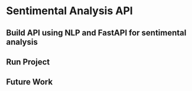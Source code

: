# Sentimental Analysis API 

## Build API using NLP and FastAPI for sentimental analysis

## Run Project 

## Future Work
